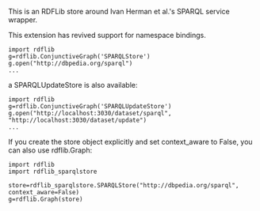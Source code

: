 This is an RDFLib store around Ivan Herman et al.'s SPARQL service wrapper.

This extension has revived support for namespace bindings.

```
import rdflib
g=rdflib.ConjunctiveGraph('SPARQLStore')
g.open("http://dbpedia.org/sparql")
...
```

a SPARQLUpdateStore is also available: 

```
import rdflib
g=rdflib.ConjunctiveGraph('SPARQLUpdateStore')
g.open("http://localhost:3030/dataset/sparql", "http://localhost:3030/dataset/update")
...
```

If you create the store object explicitly and set context_aware to False, you can also use rdflib.Graph: 

```
import rdflib
import rdflib_sparqlstore

store=rdflib_sparqlstore.SPARQLStore("http://dbpedia.org/sparql", context_aware=False)
g=rdflib.Graph(store)
```

